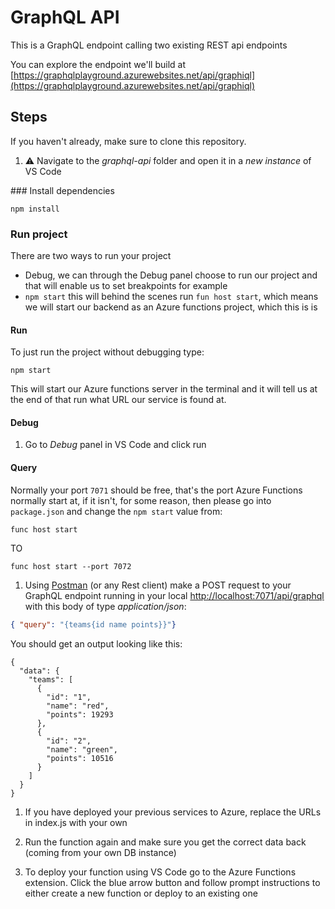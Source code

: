 # GraphQL API

This is a GraphQL endpoint calling two existing REST api endpoints

You can explore the endpoint we'll build at [https://graphqlplayground.azurewebsites.net/api/graphiql](https://graphqlplayground.azurewebsites.net/api/graphiql)

## Steps

If you haven't already, make sure to clone this repository.

1. ⚠️ Navigate to the *graphql-api* folder and open it in a *new instance* of VS Code

### Install dependencies

```
npm install
```

### Run project
There are two ways to run your project
- Debug, we can through the Debug panel choose to run our project and that will enable us to set breakpoints for example
- `npm start` this will behind the scenes run `fun host start`, which means we will start our backend as an Azure functions project, which this is is

#### Run

To just run the project without debugging type: 

```
npm start
```

This will start our Azure functions server in the terminal and it will tell us at the end of that run what URL our service is found at.

#### Debug

1. Go to *Debug* panel in VS Code and click run

#### Query

Normally your port `7071` should be free, that's the port Azure Functions normally start at, if it isn't, for some reason, then please go into `package.json` and change the `npm start` value from:

```
func host start
```
TO
```
func host start --port 7072
```

1. Using [Postman](https://www.getpostman.com/) (or any Rest client) make a POST request to your GraphQL endpoint running in your local [http://localhost:7071/api/graphql](http://localhost:7071/api/graphql) with this body of type *application/json*:

```json
{ "query": "{teams{id name points}}"}
```

You should get an output looking like this:

```
{
  "data": {
    "teams": [
      {
        "id": "1",
        "name": "red",
        "points": 19293
      },
      {
        "id": "2",
        "name": "green",
        "points": 10516
      }
    ]
  }
}
```

1. If you have deployed your previous services to Azure, replace the URLs in index.js with your own

1. Run the function again and make sure you get the correct data back (coming from your own DB instance)

1. To deploy your function using VS Code go to the Azure Functions extension. Click the blue arrow button and follow prompt instructions to either create a new function or deploy to an existing one